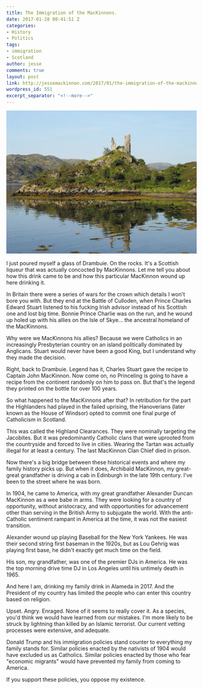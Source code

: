 ```yaml
---
title: The Immigration of the MacKinnons.
date: 2017-01-28 00:41:51 Z
categories:
- History
- Politics
tags:
- immigration
- Scotland
author: jesse
comments: true
layout: post
link: http://jessemackinnon.com/2017/01/the-immigration-of-the-mackinnons/
wordpress_id: 551
excerpt_separator: "<!--more-->"
---
```


<img src="/images/2017/castle-maol.jpg" alt="">

I just poured myself a glass of Drambuie. On the rocks. It's a Scottish liqueur that was actually concocted by MacKinnons. Let me tell you about how this drink came to be and how this particular MacKinnon wound up here drinking it.
<!--more-->
In Britain there were a series of wars for the crown which details I won't bore you with. But they end at the Battle of Culloden, when Prince Charles Edward Stuart listened to his fucking Irish advisor instead of his Scottish one and lost big time. Bonnie Prince Charlie was on the run, and he wound up holed up with his allies on the Isle of Skye... the ancestral homeland of the MacKinnons.

Why were we MacKinnons his allies? Because we were Catholics in an increasingly Presbyterian country on an island politically dominated by Anglicans. Stuart would never have been a good King, but I understand why they made the decision.

Right, back to Drambuie. Legend has it, Charles Stuart gave the recipe to Captain John MacKinnon. Now come on, no Princeling is going to have a recipe from the continent randomly on him to pass on. But that's the legend they printed on the bottle for over 100 years.

So what happened to the MacKinnons after that? In retribution for the part the Highlanders had played in the failed uprising, the Hanoverians (later known as the House of Windsor) opted to commit one final purge of Catholicism in Scotland.

This was called the Highland Clearances. They were nominally targeting the Jacobites. But it was predominantly Catholic clans that were uprooted from the countryside and forced to live in cities. Wearing the Tartan was actually illegal for at least a century. The last MacKinnon Clan Chief died in prison.

Now there's a big bridge between these historical events and where my family history picks up. But when it does, Archibald MacKinnon, my great-great grandfather is driving a cab in Edinburgh in the late 19th century. I've been to the street where he was born.

In 1904, he came to America, with my great grandfather Alexander Duncan MacKinnon as a wee babe in arms. They were looking for a country of opportunity, without aristocracy, and with opportunities for advancement other than serving in the British Army to subjugate the world. With the anti-Catholic sentiment rampant in America at the time, it was not the easiest transition.

Alexander wound up playing Baseball for the New York Yankees. He was their second string first baseman in the 1920s, but as Lou Gehrig was playing first base, he didn't exactly get much time on the field.

His son, my grandfather, was one of the premier DJs in America. He was the top morning drive time DJ in Los Angeles until his untimely death in 1965.

And here I am, drinking my family drink in Alameda in 2017. And the President of my country has limited the people who can enter this country based on religion.

Upset. Angry. Enraged. None of it seems to really cover it. As a species, you'd think we would have learned from our mistakes. I'm more likely to be struck by lightning than killed by an Islamic terrorist. Our current vetting processes were extensive, and adequate.

Donald Trump and his immigration policies stand counter to everything my family stands for. Similar policies enacted by the nativists of 1904 would have excluded us as Catholics. Similar policies enacted by those who fear "economic migrants" would have prevented my family from coming to America.

If you support these policies, you oppose my existence.
